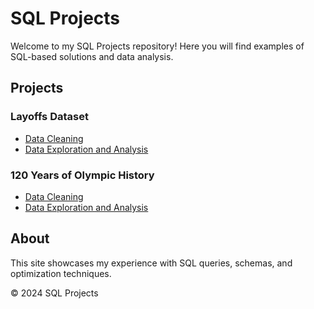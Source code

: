 # SQL Projects
Welcome to my SQL Projects repository! Here you will find examples of SQL-based solutions and data analysis.

## Projects
### Layoffs Dataset
- [Data Cleaning](/assets/docs/Data_Cleaning_Layoffs.md)
- [Data Exploration and Analysis](/assets/docs/Data_Exploration_Layoffs.md)
### 120 Years of Olympic History
- [Data Cleaning](./Data_Cleaning_Layoffs.md)
- [Data Exploration and Analysis](./Data_Exploration_Layoffs.md)



## About
This site showcases my experience with SQL queries, schemas, and optimization techniques.

© 2024 SQL Projects
